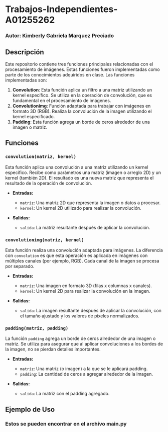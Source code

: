 # Trabajos-Independientes-A01255262

### Autor: Kimberly Gabriela Marquez Preciado

## Descripción
Este repositorio contiene tres funciones principales relacionadas con el procesamiento de imágenes. Estas funciones fueron implementadas como parte de los conocimientos adquiridos en clase. Las funciones implementadas son:

1. **Convolution**: Esta función aplica un filtro a una matriz utilizando un kernel específico. Se utiliza en la operación de convolución, que es fundamental en el procesamiento de imágenes.
2. **Convolutionimg**: Función adaptada para trabajar con imágenes en formato 3D (RGB). Realiza la convolución de la imagen utilizando el kernel especificado.
3. **Padding**: Esta función agrega un borde de ceros alrededor de una imagen o matriz. 

## Funciones
### `convolution(matriz, kernel)`
Esta función aplica una convolución a una matriz utilizando un kernel específico. Recibe como parámetros una matriz (imagen o arreglo 2D) y un kernel (también 2D). El resultado es una nueva matriz que representa el resultado de la operación de convolución.

- **Entradas:**
  - `matriz`: Una matriz 2D que representa la imagen o datos a procesar.
  - `kernel`: Un kernel 2D utilizado para realizar la convolución.
  
- **Salidas:**
  - `salida`: La matriz resultante después de aplicar la convolución.

### `convolutionimg(matriz, kernel)`
Esta función realiza una convolución adaptada para imágenes. La diferencia con `convolution` es que esta operación es aplicada en imágenes con múltiples canales (por ejemplo, RGB). Cada canal de la imagen se procesa por separado.

- **Entradas:**
  - `matriz`: Una imagen en formato 3D (filas x columnas x canales).
  - `kernel`: Un kernel 2D para realizar la convolución en la imagen.
  
- **Salidas:**
  - `salida`: La imagen resultante después de aplicar la convolución, con el tamaño ajustado y los valores de píxeles normalizados.

### `padding(matriz, padding)`
La función `padding` agrega un borde de ceros alrededor de una imagen o matriz. Se utiliza para asegurar que al aplicar convoluciones a los bordes de la imagen, no se pierdan detalles importantes.

- **Entradas:**
  - `matriz`: Una matriz (o imagen) a la que se le aplicará padding.
  - `padding`: La cantidad de ceros a agregar alrededor de la imagen.
  
- **Salidas:**
  - `salida`: La matriz con el padding agregado.

## Ejemplo de Uso

### Estos se pueden encontrar en el archivo main.py

